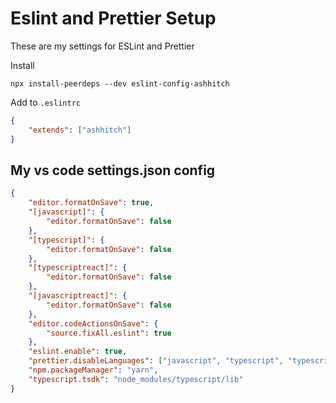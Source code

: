 # Eslint and Prettier Setup

These are my settings for ESLint and Prettier

Install

```
npx install-peerdeps --dev eslint-config-ashhitch 
```

Add to `.eslintrc`

```json
{
    "extends": ["ashhitch"]
}
```


## My vs code settings.json config
``` json
{
    "editor.formatOnSave": true,
    "[javascript]": {
        "editor.formatOnSave": false
    },
    "[typescript]": {
        "editor.formatOnSave": false
    },
    "[typescriptreact]": {
        "editor.formatOnSave": false
    },
    "[javascriptreact]": {
        "editor.formatOnSave": false
    },
    "editor.codeActionsOnSave": {
        "source.fixAll.eslint": true
    },
    "eslint.enable": true,
    "prettier.disableLanguages": ["javascript", "typescript", "typescriptreact", "javascriptreact"],
    "npm.packageManager": "yarn",
    "typescript.tsdk": "node_modules/typescript/lib"
}
```
